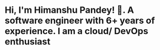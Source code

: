 
# Hi, I'm Himanshu Pandey! 👋. A software engineer with 6+ years of experience. I am a cloud/ DevOps enthusiast
